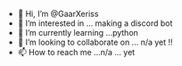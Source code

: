 - 👋 Hi, I’m @GaarXeriss
- 👀 I’m interested in ... making a discord bot 
- 🌱 I’m currently learning ...python
- 💞️ I’m looking to collaborate on ... n/a yet !!
 - 📫 How to reach me ...n/a ... yet 

<!---
GaarXeriss/GaarXeriss is a ✨ special ✨ repository because its `README.md` (this file) appears on your GitHub profile.
You can click the Preview link to take a look at your changes.
--->
